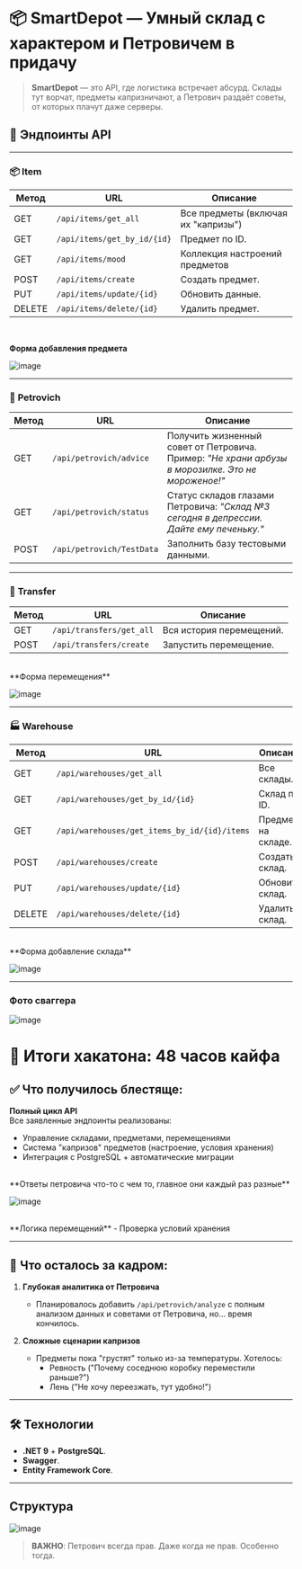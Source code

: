 # 📦 SmartDepot — Умный склад с характером и Петровичем в придачу

> **SmartDepot** — это API, где логистика встречает абсурд. Склады тут ворчат, предметы капризничают, а Петрович раздаёт советы, от которых плачут даже серверы.

## 🔧 Эндпоинты API

---

### 📦 **Item**

| Метод  | URL                              | Описание                                  |
|--------|----------------------------------|-------------------------------------------|
| GET    | `/api/items/get_all`             | Все предметы (включая их "капризы")       |
| GET    | `/api/items/get_by_id/{id}`      | Предмет по ID. |
| GET    | `/api/items/mood`                | Коллекция настроений предметов |
| POST   | `/api/items/create`              | Создать предмет. |
| PUT    | `/api/items/update/{id}`         | Обновить данные. |
| DELETE | `/api/items/delete/{id}`         | Удалить предмет. |
<br>

**Форма добавления предмета**

![image](https://github.com/user-attachments/assets/315727b1-9d9e-4895-89ab-04295ad445bc)

---

### 🧔 **Petrovich**

| Метод  | URL                              | Описание                                  |
|--------|----------------------------------|-------------------------------------------|
| GET    | `/api/petrovich/advice`          | Получить жизненный совет от Петровича. Пример: *"Не храни арбузы в морозилке. Это не мороженое!"* |
| GET    | `/api/petrovich/status`          | Статус складов глазами Петровича: *"Склад №3 сегодня в депрессии. Дайте ему печеньку."* |
| POST   | `/api/petrovich/TestData`        | Заполнить базу тестовыми данными. |

---

### 🔄 **Transfer**

| Метод  | URL                              | Описание                                  |
|--------|----------------------------------|-------------------------------------------|
| GET    | `/api/transfers/get_all`         | Вся история перемещений. |
| POST   | `/api/transfers/create`          | Запустить перемещение. |

<br>
**Форма перемещения**

![image](https://github.com/user-attachments/assets/44ca7cf1-2902-4488-ab22-370e4a949433)

---

### 🏭 **Warehouse**

| Метод  | URL                              | Описание                                  |
|--------|----------------------------------|-------------------------------------------|
| GET    | `/api/warehouses/get_all`        | Все склады. |
| GET    | `/api/warehouses/get_by_id/{id}` | Склад по ID. |
| GET    | `/api/warehouses/get_items_by_id/{id}/items` | Предметы на складе. |
| POST   | `/api/warehouses/create`         | Создать склад. |
| PUT    | `/api/warehouses/update/{id}`    | Обновить склад. |
| DELETE | `/api/warehouses/delete/{id}`    | Удалить склад. |


<br>
**Форма добавление склада**

![image](https://github.com/user-attachments/assets/44f9f2ab-0cba-42d7-8105-3a7c4f8ec3f5)

---

### Фото сваггера
![image](https://github.com/user-attachments/assets/987011de-d26c-45a7-ab25-838c524f39cf)

# 🎯 Итоги хакатона: 48 часов кайфа

## ✅ Что получилось блестяще:
**Полный цикл API**  
   Все заявленные эндпоинты реализованы:
   - Управление складами, предметами, перемещениями
   - Система "капризов" предметов (настроение, условия хранения)
   - Интеграция с PostgreSQL + автоматические миграции
<br>
**Ответы петровича что-то с чем то, главное они каждый раз разные**

![image](https://github.com/user-attachments/assets/f1728f1a-f75a-4ea5-8048-3cd1db491f1e)

<br>
**Логика перемещений**  
   - Проверка условий хранения
     
---

## 🚧 Что осталось за кадром:
1. **Глубокая аналитика от Петровича**  
   - Планировалось добавить `/api/petrovich/analyze` с полным анализом данных и советами от Петровича, но... время кончилось.

2. **Сложные сценарии капризов**  
   - Предметы пока "грустят" только из-за температуры. Хотелось:
     - Ревность ("Почему соседнюю коробку переместили раньше?")
     - Лень ("Не хочу переезжать, тут удобно!")

---

## 🛠️ Технологии

- **.NET 9** + **PostgreSQL**.
- **Swagger**.
- **Entity Framework Core**.

---

## Структура
![image](https://github.com/user-attachments/assets/c7be15c4-ea5d-4506-94b5-600335f1e95a)


> **ВАЖНО**: Петрович всегда прав. Даже когда не прав. Особенно тогда.
